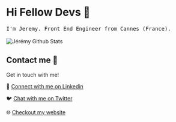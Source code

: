 # Hi Fellow Devs :wave:

<p>
  <samp>
  I'm Jeremy. Front End Engineer from Cannes (France).
  </samp>
  <br/>
  <br/>
  <img src="https://github-readme-stats.vercel.app/api?username=jeremy-le-dev&show_icons=true" alt="Jérémy Github Stats"></img>
</p>

## Contact me :speech_balloon:

Get in touch with me!

:speech_balloon: <a href="https://www.linkedin.com/in/jeremyfroment/">Connect with me on Linkedin</a>

:bird: <a href="https://twitter.com/jeremy-le-dev">Chat with me on Twitter</a>

:globe_with_meridians: <a href="https://www.jeremyfroment.fr">Checkout my website</a>
